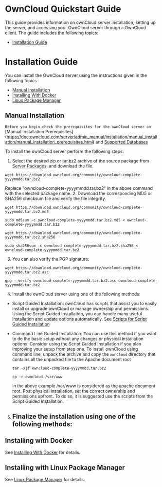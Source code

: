 # OwnCloud Quickstart Guide
This guide provides information on ownCloud server installation, setting up the server, and accessing your OwnCloud server through a OwnCloud client.
The guide includes the following topics:

- [Installation Guide](https://github.com/rishabh06/RedHat-Test/wiki/Installation-Guide)



# Installation Guide

You can install the OwnCloud server using the instructions given in the following topics

- [Manual Installation](#MANINST)
- [Installing With Docker](#DOCKINST)
- [Linux Package Manager](#LPMINST)


## <a name="MANINST"></a>Manual Installation
`Before you begin check the prerequisites for the ownCloud server on` [Manual Installation Prerequisites] (https://doc.owncloud.com/server/admin_manual/installation/manual_installation/manual_installation_prerequisites.html) and [Supported Databases](https://doc.owncloud.com/server/admin_manual/installation/manual_installation/manual_installation_db.html)

To install the ownCloud server perform the following steps:
1. Select the desired zip or tar.bz2 archive of the source package from [Server Packages](https://owncloud.com/download-server/#instructions-server), and download the file.
  ```shell
  wget https://download.owncloud.org/community/owncloud-complete-yyyymmdd.tar.bz2
  ```
  Replace "owncloud-complete-yyyymmdd.tar.bz2" in the above command with the selected package name.
2. Download the corresponding MD5 or SHA256 checksum file and verify the file integrity.
  ```shell
  wget https://download.owncloud.org/community/owncloud-complete-yyyymmdd.tar.bz2.md5

  sudo md5sum -c owncloud-complete-yyyymmdd.tar.bz2.md5 < owncloud-complete-yyyymmdd.tar.bz2
  ```
  ```shell
  wget https://download.owncloud.org/community/owncloud-complete-yyyymmdd.tar.bz2.sha256

  sudo sha256sum -c owncloud-complete-yyyymmdd.tar.bz2.sha256 < owncloud-complete-yyyymmdd.tar.bz2
  ```
3. You can also verify the PGP signature:
  ```shell
  wget https://download.owncloud.org/community/owncloud-complete-yyyymmdd.tar.bz2.asc

  gpg --verify owncloud-complete-yyyymmdd.tar.bz2.asc owncloud-complete-yyyymmdd.tar.bz2
  ```
4. Install the ownCloud server using one of the following methods:
   
 -  Script Guided Installation: ownCloud has scripts that assist you to easily install or upgrade ownCloud or manage ownership and permissions. 
Using the Script Guided Installation, you can handle many useful installation and update options automatically. See [Scripts for Script Guided Installation](https://doc.owncloud.com/server/admin_manual/installation/manual_installation/script_guided_install.html)

-  Command Line Guided Installation: You can use this method if you want to do the basic setup without any changes or physical installation options. Consider using the Script Guided Installation if you plan improving your setup from step one.
   To install ownCloud using command line, unpack the archive and copy the `ownCloud` directory that contains all the unpacked file to the Apache document root
   ```shell
   tar -xjf owncloud-complete-yyyymmdd.tar.bz2
   
   cp -r owncloud /var/www
   ```
   In the above example /var/www is considered as the apache document root.
   Post physical installation, set the correct ownership and permissions upfront. To do so, it is suggested use the scripts from the Script Guided Installation.
   
5. Finalize the installation using one of the following methods:
   - 


## <a name="DOCKINST"></a>Installing with Docker
See [Installing With Docker](https://doc.owncloud.com/server/admin_manual/installation/docker/) for details.

## <a name="LPMINST"></a>Installing with Linux Package Manager

See [Linux Package Manager](https://doc.owncloud.com/server/admin_manual/installation/linux_packetmanager_install.html) for details.
